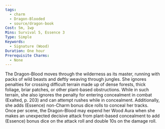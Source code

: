```yaml
---
tags:
  - charm
  - Dragon-Blooded
  - source/dragon-book
Cost: 5m, 1wp
Mins: Survival 5, Essence 3
Type: Simple
Keywords:
  - Signature (Wood)
Duration: One hour
Prerequisite Charms:
  - None
---
```

The Dragon-Blood moves through the wilderness as its master, running with packs of wild beasts and deftly weaving through jungles. She ignores penalties for crossing difficult terrain made up of dense forests, thick foliage, briar patches, or other plant-based obstructions. While in such terrain, she also ignores the penalty for entering concealment in combat (Exalted, p. 203) and can attempt rushes while in concealment. Additionally, she adds (Essence) non-Charm bonus dice rolls to conceal her tracks. Once per scene, the Dragon-Blood may expend her Wood Aura when she makes an unexpected decisive attack from plant-based concealment to add (Essence) bonus dice on the attack roll and double 10s on the damage roll.